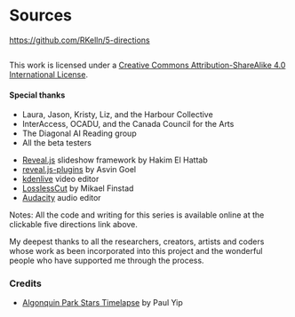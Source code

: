 <!-- .slide: class="small" data-audio-src="audio/intro/01_outro.ogg" data-background-video="video/Algonquin Park Stars Timelapse-1gwwgR7oNb4.mp4"   data-background-opacity="0.7"-->
# Sources

https://github.com/RKelln/5-directions

<div class="small-print license">

<img data-src="images/cc-by-sa.svg">

This work is licensed under a [Creative Commons Attribution-ShareAlike 4.0 International License](http://creativecommons.org/licenses/by-sa/4.0/"). 

</div>

#### Special thanks
<div class="nobullet center">

* Laura, Jason, Kristy, Liz, and the Harbour Collective
* InterAccess, OCADU, and the Canada Council for the Arts
* The Diagonal AI Reading group
* All the <a title="Thank you Laura, Eric, Dallas, Rinat, Lucas, Rod, Giuliana, Jason, Liz, Graham">beta testers</a>

</div>
<div class="nobullet name">

* [Reveal.js](https://revealjs.com/) slideshow framework by Hakim El Hattab
* [reveal.js-plugins](https://github.com/RKelln/reveal.js-plugins) by Asvin Goel
* [kdenlive](https://kdenlive.org/) video editor
* [LosslessCut](https://github.com/mifi/lossless-cut) by Mikael Finstad
* [Audacity](https://www.audacityteam.org/) audio editor

</div>

<div style="position: absolute; bottom: 10px; right: 0; width: 25%">
    <img data-src="images/Interaccess_logo.png" style="max-width: 4em; margin: 1em 2em;">
    <img data-src="images/OCADU_logo.png" style="max-width: 4em; margin: 1em 2em;" >
    <img data-src="images/CCA_RGB_white_f.png" >
</div>

Notes:
All the code and writing for this series is available online at the clickable five directions link above.

My deepest thanks to all the researchers, creators, artists and coders whose work as been incorporated into this project and the wonderful people who have supported me through the process.

### Credits
* [Algonquin Park Stars Timelapse](https://www.youtube.com/watch?v=1gwwgR7oNb4) by 
Paul Yip